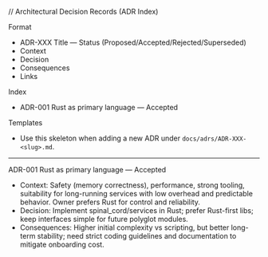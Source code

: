 <!-- neira:meta
id: NEI-20250902-202115-rename-backend
intent: docs
summary: |
  Уточнено название каталога: backend/services -> spinal_cord/services.
-->
// Architectural Decision Records (ADR Index)

Format
- ADR-XXX Title — Status (Proposed/Accepted/Rejected/Superseded)
- Context
- Decision
- Consequences
- Links

Index
- ADR-001 Rust as primary language — Accepted

Templates
- Use this skeleton when adding a new ADR under `docs/adrs/ADR-XXX-<slug>.md`.

---

ADR-001 Rust as primary language — Accepted
- Context: Safety (memory correctness), performance, strong tooling, suitability for long-running services with low overhead and predictable behavior. Owner prefers Rust for control and reliability.
- Decision: Implement spinal_cord/services in Rust; prefer Rust-first libs; keep interfaces simple for future polyglot modules.
- Consequences: Higher initial complexity vs scripting, but better long-term stability; need strict coding guidelines and documentation to mitigate onboarding cost.
